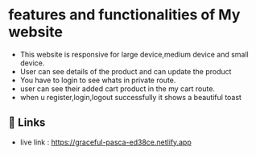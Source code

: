 # features and functionalities of My website

* This website is responsive for large device,medium device and small device.
* User can see details of the product and can update the product
* You have to login to see whats in private route.
* user can see their added cart product in the my cart route.
* when u register,login,logout  successfully it shows a beautiful toast


## 🔗 Links

*  live link : https://graceful-pasca-ed38ce.netlify.app
